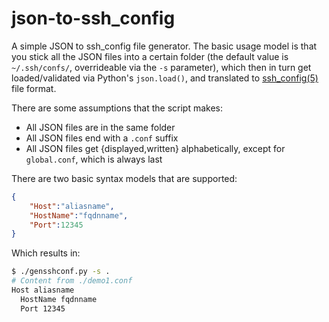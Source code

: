 json-to-ssh_config
==================

A simple JSON to ssh_config file generator. The basic usage model is that you
stick all the JSON files into a certain folder (the default value is
`~/.ssh/confs/`, overrideable via the `-s` parameter), which then in turn get
loaded/validated via Python's `json.load()`, and translated to
[ssh_config(5)](http://manpg.es/ssh_config) file format.

There are some assumptions that the script makes:
* All JSON files are in the same folder
* All JSON files end with a `.conf` suffix
* All JSON files get {displayed,written} alphabetically, except for `global.conf`,
which is always last

There are two basic syntax models that are supported:

```json
{
    "Host":"aliasname",
    "HostName":"fqdnname",
    "Port":12345
}
```
Which results in:
```sh
$ ./gensshconf.py -s .
# Content from ./demo1.conf
Host aliasname
  HostName fqdnname
  Port 12345
```
